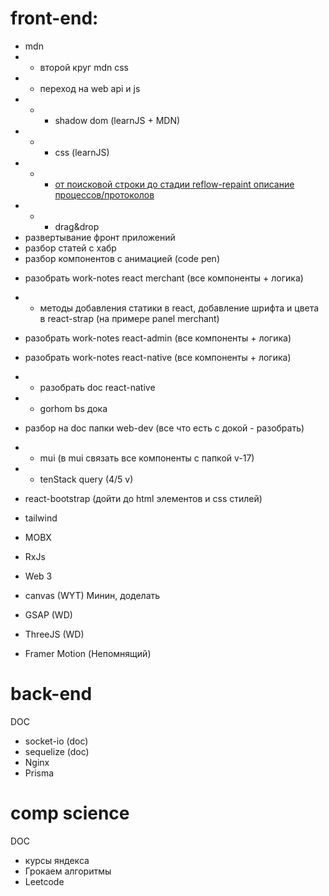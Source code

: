 # front-end:

<!-- notes -->

- mdn
- - второй круг mdn css
- - переход на web api и js
- - - shadow dom (learnJS + MDN)
- - - css (learnJS)
- - - [от поисковой строки до стадии reflow-repaint описание процессов/протоколов](./comp-science/networking.md)
- - - drag&drop
- развертывание фронт приложений
    <!-- tg -->
- разбор статей с хабр
- разбор компонентов с анимацией (code pen)

<!-- work-notes -->

- разобрать work-notes react merchant (все компоненты + логика)
- - методы добавления статики в react, добавление шрифта и цвета в react-strap (на примере panel merchant)
- разобрать work-notes react-admin (все компоненты + логика)
- разобрать work-notes react-native (все компоненты + логика)
- - разобрать doc react-native
- - gorhom bs дока

- разбор на doc папки web-dev (все что есть с докой - разобрать)
- - mui (в mui связать все компоненты с папкой v-17)
- - tenStack query (4/5 v)
- react-bootstrap (дойти до html элементов и css стилей)

  <!-- новые -->

- tailwind
- MOBX
- RxJs
- Web 3

  <!-- графика -->

- canvas (WYT) Минин, доделать
- GSAP (WD)
- ThreeJS (WD)
- Framer Motion (Непомнящий)

# back-end

DOC

- socket-io (doc)
- sequelize (doc)
- Nginx
- Prisma

# comp science

DOC

- курсы яндекса
- Грокаем алгоритмы
- Leetcode
